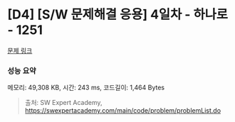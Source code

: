 # [D4] [S/W 문제해결 응용] 4일차 - 하나로 - 1251 

[문제 링크](https://swexpertacademy.com/main/code/problem/problemDetail.do?contestProbId=AV15StKqAQkCFAYD) 

### 성능 요약

메모리: 49,308 KB, 시간: 243 ms, 코드길이: 1,464 Bytes



> 출처: SW Expert Academy, https://swexpertacademy.com/main/code/problem/problemList.do